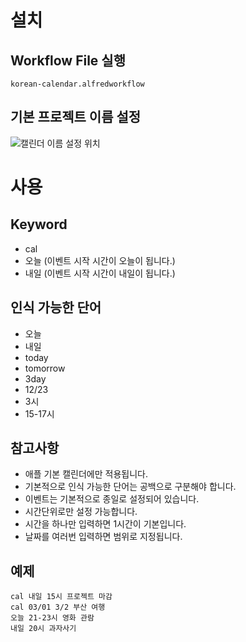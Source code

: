 # 설치

## Workflow File 실행

```
korean-calendar.alfredworkflow
```

## 기본 프로젝트 이름 설정

![캘린더 이름 설정 위치](https://user-images.githubusercontent.com/8228684/74697376-e499f880-523d-11ea-9602-ee8e3d842852.png)

# 사용

## Keyword

- cal
- 오늘 (이벤트 시작 시간이 오늘이 됩니다.)
- 내일 (이벤트 시작 시간이 내일이 됩니다.)

## 인식 가능한 단어

- 오늘
- 내일
- today
- tomorrow
- 3day
- 12/23
- 3시
- 15-17시

## 참고사항

- 애플 기본 캘린더에만 적용됩니다.
- 기본적으로 인식 가능한 단어는 공백으로 구분해야 합니다.
- 이벤트는 기본적으로 종일로 설정되어 있습니다.
- 시간단위로만 설정 가능합니다.
- 시간을 하나만 입력하면 1시간이 기본입니다.
- 날짜를 여러번 입력하면 범위로 지정됩니다.

## 예제

```
cal 내일 15시 프로젝트 마감
cal 03/01 3/2 부산 여행
오늘 21-23시 영화 관람
내일 20시 과자사기
```
